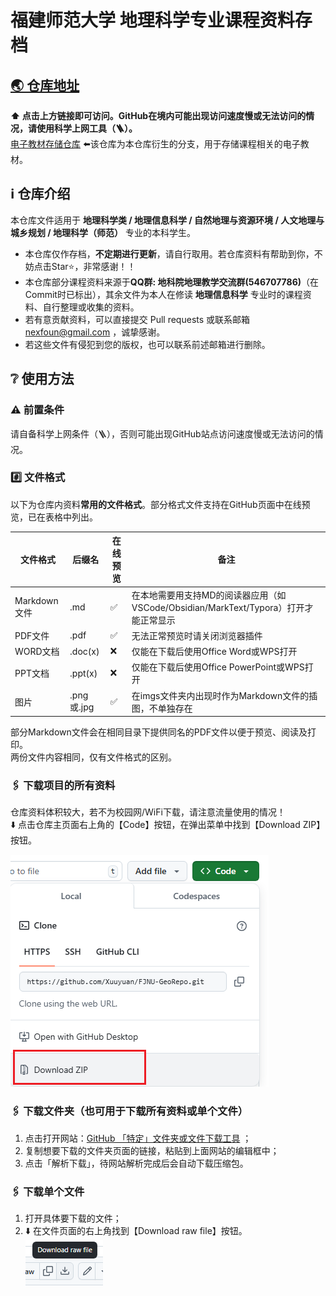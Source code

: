 # 福建师范大学 地理科学专业课程资料存档

## [🌏️ 仓库地址](https://github.com/Xuuyuan/FJNU-GeoRepo)
**⬆️ 点击上方链接即可访问。GitHub在境内可能出现访问速度慢或无法访问的情况，请使用科学上网工具（🪜）。**  
[电子教材存储仓库](https://github.com/Xuuyuan/FJNU-GeoRepo-BookStore) ⬅️该仓库为本仓库衍生的分支，用于存储课程相关的电子教材。

## ℹ️ 仓库介绍
本仓库文件适用于 **地理科学类 / 地理信息科学 / 自然地理与资源环境 / 人文地理与城乡规划 / 地理科学（师范）** 专业的本科学生。

- 本仓库仅作存档，**不定期进行更新**，请自行取用。若仓库资料有帮助到你，不妨点击Star⭐，非常感谢！！
- 本仓库部分课程资料来源于**QQ群: 地科院地理教学交流群(546707786)**（在Commit时已标出），其余文件为本人在修读 **地理信息科学** 专业时的课程资料、自行整理或收集的资料。
- 若有意贡献资料，可以直接提交 Pull requests 或联系邮箱 nexfoun@gmail.com ，诚挚感谢。
- 若这些文件有侵犯到您的版权，也可以联系前述邮箱进行删除。

## ❔️ 使用方法

### ⚠️ 前置条件
请自备科学上网条件（🪜），否则可能出现GitHub站点访问速度慢或无法访问的情况。

### #️⃣ 文件格式
以下为仓库内资料**常用的文件格式**。部分格式文件支持在GitHub页面中在线预览，已在表格中列出。

| 文件格式 | 后缀名 | 在线预览 | 备注 |
| --- | --- | --- | ------ |
| Markdown文件 | .md | ✅ | 在本地需要用支持MD的阅读器应用（如VSCode/Obsidian/MarkText/Typora）打开才能正常显示 |
| PDF文件 | .pdf | ✅ | 无法正常预览时请关闭浏览器插件 |
| WORD文档 | .doc(x) | ❌ | 仅能在下载后使用Office Word或WPS打开 |
| PPT文档 | .ppt(x) | ❌ | 仅能在下载后使用Office PowerPoint或WPS打开 |
| 图片 | .png或.jpg | ✅ | 在imgs文件夹内出现时作为Markdown文件的插图，不单独存在 |

部分Markdown文件会在相同目录下提供同名的PDF文件以便于预览、阅读及打印。  
两份文件内容相同，仅有文件格式的区别。

### 🖇️ 下载项目的所有资料
仓库资料体积较大，若不为校园网/WiFi下载，请注意流量使用的情况！  
⬇️ 点击仓库主页面右上角的【Code】按钮，在弹出菜单中找到【Download ZIP】按钮。

![Download ZIP](imgs/download_zip.png)

### 🖇️ 下载文件夹（也可用于下载所有资料或单个文件）
1. 点击打开网站：[GitHub 「特定」文件夹或文件下载工具](https://blog.luckly-mjw.cn/tool-show/github-directory-downloader/index.html)  ；
2. 复制想要下载的文件夹页面的链接，粘贴到上面网站的编辑框中；
3. 点击「解析下载」，待网站解析完成后会自动下载压缩包。

### 🖇️ 下载单个文件
1. 打开具体要下载的文件；
2. ⬇️ 在文件页面的右上角找到【Download raw file】按钮。  
    ![Download raw file](imgs/download_raw_file.png)